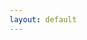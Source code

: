 ```yaml
---
layout: default
---
```

<home-page ref="homePage"></home-page>

<categories-page ref="categoriesPage"></categories-page>

<category-page ref="categoryPage"></category-page>

<results-page ref="resultsPage"></results-page>
